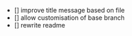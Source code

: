 - [] improve title message based on file
- [] allow customisation of base branch
- [] rewrite readme
